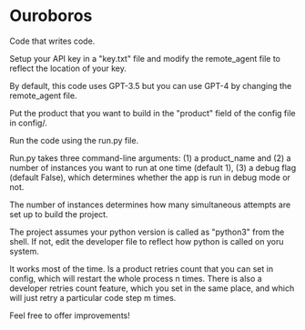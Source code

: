 # Ouroboros
Code that writes code.

Setup your API key in a "key.txt" file and modify the remote_agent file to reflect the location of your key.

By default, this code uses GPT-3.5 but you can use GPT-4 by changing the remote_agent file. 

Put the product that you want to build in the "product" field of the config file in config/.

Run the code using the run.py file.

Run.py takes three command-line arguments: (1) a product_name and (2) a number of instances you want to run at one time (default 1), (3) a debug flag (default False), which determines whether the app is run in debug mode or not.

The number of instances determines how many simultaneous attempts are set up to build the project. 

The project assumes your python version is called as "python3" from the shell. If not, edit the developer file to reflect how python is called on yoru system.

It works most of the time. Is a product retries count that you can set in config, which will restart the whole process n times. There is also a developer retries count feature, which you set in the same place, and which will just retry a particular code step m times.

Feel free to offer improvements!
